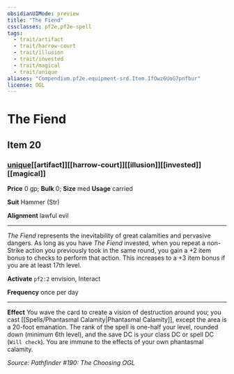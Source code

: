 ```yaml
---
obsidianUIMode: preview
title: "The Fiend"
cssclasses: pf2e,pf2e-spell
tags:
  - trait/artifact
  - trait/harrow-court
  - trait/illusion
  - trait/invested
  - trait/magical
  - trait/unique
aliases: "Compendium.pf2e.equipment-srd.Item.IfOwz6UoG7pnfbur"
license: OGL
---
```

# The Fiend
## Item 20
### [unique](unique "Unique Rarity Trait")[[artifact]][[harrow-court]][[illusion]][[invested]][[magical]]


**Price** 0 gp; 
**Bulk** 0; **Size** med
**Usage** carried

**Suit** Hammer (Str)

**Alignment** lawful evil

* * *

_The Fiend_ represents the inevitability of great calamities and pervasive dangers. As long as you have _The Fiend_ invested, when you repeat a non-Strike action you previously took in the same round, you gain a +2 item bonus to checks to perform that action. This increases to a +3 item bonus if you are at least 17th level.

**Activate** `pf2:2` envision, Interact

**Frequency** once per day

* * *

**Effect** You wave the card to create a vision of destruction around you; you cast [[Spells/Phantasmal Calamity|Phantasmal Calamity]], except the area is a 20-foot emanation. The rank of the spell is one-half your level, rounded down (minimum 6th level), and the save DC is your class DC or spell DC (`Will check`). You are immune to the effects of your own phantasmal calamity.

*Source: Pathfinder #190: The Choosing*
*OGL*